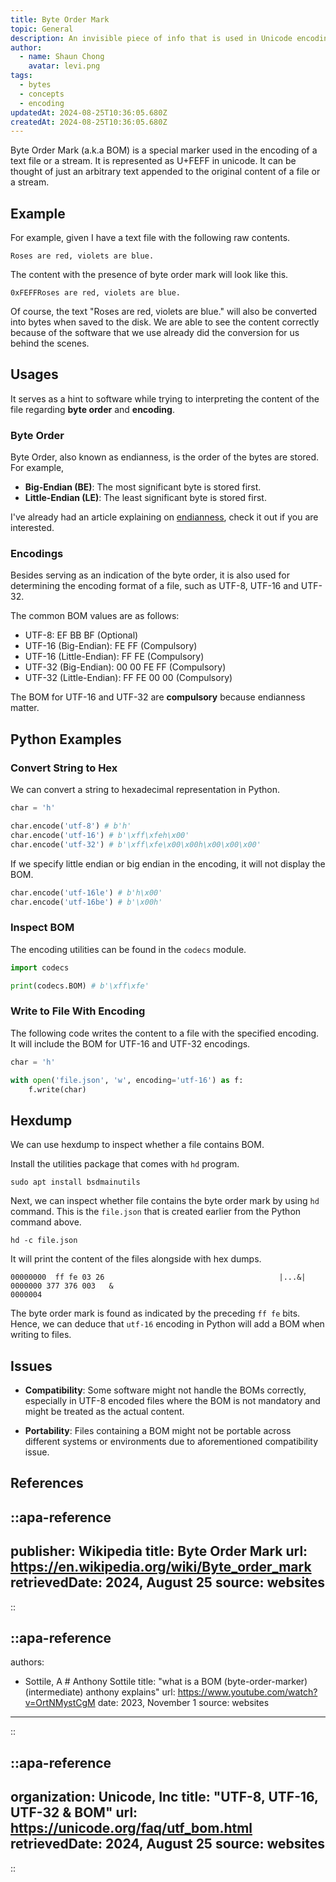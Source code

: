 ```yaml
---
title: Byte Order Mark
topic: General
description: An invisible piece of info that is used in Unicode encodings
author:
  - name: Shaun Chong
    avatar: levi.png
tags:
  - bytes
  - concepts
  - encoding
updatedAt: 2024-08-25T10:36:05.680Z
createdAt: 2024-08-25T10:36:05.680Z
---
```


Byte Order Mark (a.k.a BOM) is a special marker used in the encoding of a text file or a stream. It is represented as U+FEFF in unicode. It can be thought of just an arbitrary text appended to the original content of a file or a stream.

<!--more-->

## Example

For example, given I have a text file with the following raw contents.

```
Roses are red, violets are blue.
```

The content with the presence of byte order mark will look like this.

```
0xFEFFRoses are red, violets are blue.
```

Of course, the text "Roses are red, violets are blue." will also be converted into bytes when saved to the disk. We are able to see the content correctly because of the software that we use already did the conversion for us behind the scenes.

## Usages

It serves as a hint to software while trying to interpreting the content of the file regarding **byte order** and **encoding**.

### Byte Order

Byte Order, also known as endianness, is the order of the bytes are stored. For example,

- **Big-Endian (BE)**: The most significant byte is stored first.
- **Little-Endian (LE)**: The least significant byte is stored first.

I've already had an article explaining on [endianness](/articles/general/endianness), check it out if you are interested.

### Encodings

Besides serving as an indication of the byte order, it is also used for determining the encoding format of a file, such as UTF-8, UTF-16 and UTF-32.

The common BOM values are as follows:

- UTF-8: EF BB BF (Optional)
- UTF-16 (Big-Endian): FE FF (Compulsory)
- UTF-16 (Little-Endian): FF FE (Compulsory)
- UTF-32 (Big-Endian): 00 00 FE FF (Compulsory)
- UTF-32 (Little-Endian): FF FE 00 00 (Compulsory)

The BOM for UTF-16 and UTF-32 are **compulsory** because endianness matter.

## Python Examples

### Convert String to Hex

We can convert a string to hexadecimal representation in Python.

```python
char = 'h'

char.encode('utf-8') # b'h'
char.encode('utf-16') # b'\xff\xfeh\x00'
char.encode('utf-32') # b'\xff\xfe\x00\x00h\x00\x00\x00'
```

If we specify little endian or big endian in the encoding, it will not display the BOM.

```python
char.encode('utf-16le') # b'h\x00'
char.encode('utf-16be') # b'\x00h'
```

### Inspect BOM

The encoding utilities can be found in the `codecs` module.

```python
import codecs

print(codecs.BOM) # b'\xff\xfe'
```

### Write to File With Encoding

The following code writes the content to a file with the specified encoding. It will include the BOM for UTF-16 and UTF-32 encodings.

```python
char = 'h'

with open('file.json', 'w', encoding='utf-16') as f:
	f.write(char)
```

## Hexdump

We can use hexdump to inspect whether a file contains BOM.

Install the utilities package that comes with `hd` program.

```
sudo apt install bsdmainutils
```

Next, we can inspect whether file contains the byte order mark by using `hd` command. This is the `file.json` that is created earlier from the Python command above.

```
hd -c file.json
```

It will print the content of the files alongside with hex dumps.

```
00000000  ff fe 03 26                                       |...&|
0000000 377 376 003   &
0000004
```

The byte order mark is found as indicated by the preceding `ff fe` bits. Hence, we can deduce that `utf-16` encoding in Python will add a BOM when writing to files.

## Issues

- **Compatibility**: Some software might not handle the BOMs correctly, especially in UTF-8 encoded files where the BOM is not mandatory and might be treated as the actual content.

- **Portability**: Files containing a BOM might not be portable across different systems or environments due to aforementioned compatibility issue.

## References

<!-- prettier-ignore-start -->
::apa-reference
---
publisher: Wikipedia
title: Byte Order Mark
url: https://en.wikipedia.org/wiki/Byte_order_mark
retrievedDate: 2024, August 25
source: websites
---
::

::apa-reference
---
authors:
 - Sottile, A # Anthony Sottile
title: "what is a BOM (byte-order-marker) (intermediate) anthony explains"
url: https://www.youtube.com/watch?v=OrtNMystCgM
date: 2023, November 1
source: websites
---
::

::apa-reference
---
organization: Unicode, Inc
title: "UTF-8, UTF-16, UTF-32 & BOM"
url: https://unicode.org/faq/utf_bom.html
retrievedDate: 2024, August 25
source: websites
---
::
<!-- prettier-ignore-end -->
